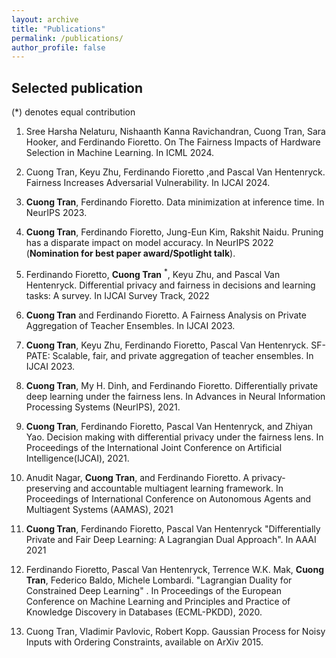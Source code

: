 ```yaml
---
layout: archive
title: "Publications"
permalink: /publications/
author_profile: false
---
```

## Selected publication
(*) denotes equal contribution
1. Sree Harsha Nelaturu, Nishaanth Kanna Ravichandran, Cuong Tran, Sara Hooker, and Ferdinando Fioretto. On The Fairness Impacts of Hardware Selection in Machine Learning. In ICML 2024.

2. Cuong Tran, Keyu Zhu, Ferdinando Fioretto ,and Pascal Van Hentenryck. Fairness Increases Adversarial Vulnerability. In IJCAI 2024.
   
3. **Cuong Tran**, Ferdinando Fioretto. Data minimization at inference time. In NeurIPS 2023. 

4. **Cuong Tran**, Ferdinando Fioretto, Jung-Eun Kim, Rakshit Naidu. Pruning has a disparate impact on model accuracy. In NeurIPS 2022 (**Nomination for best paper award/Spotlight talk**).

5. Ferdinando Fioretto, **Cuong Tran**  <sup>*</sup>, Keyu Zhu, and Pascal Van Hentenryck. Differential privacy and
fairness in decisions and learning tasks: A survey. In IJCAI Survey Track, 2022

6. **Cuong Tran** and Ferdinando Fioretto. A Fairness Analysis on Private Aggregation of Teacher Ensembles. In IJCAI 2023.

7. **Cuong Tran**, Keyu Zhu, Ferdinando Fioretto, Pascal Van Hentenryck. SF-PATE: Scalable, fair, and private
aggregation of teacher ensembles. In IJCAI 2023.

8. **Cuong Tran**, My H. Dinh, and Ferdinando Fioretto. Differentially private deep learning under the
fairness lens. In Advances in Neural Information Processing Systems (NeurIPS), 2021.

9. **Cuong Tran**, Ferdinando Fioretto, Pascal Van Hentenryck, and Zhiyan Yao. Decision making with
differential privacy under the fairness lens. In Proceedings of the International Joint Conference on
Artificial Intelligence(IJCAI), 2021.

10. Anudit Nagar, **Cuong Tran**, and Ferdinando Fioretto. A privacy-preserving and accountable multiagent
learning framework. In Proceedings of International Conference on Autonomous Agents and Multiagent
Systems (AAMAS), 2021

11. **Cuong Tran**, Ferdinando Fioretto, Pascal Van Hentenryck "Differentially Private and Fair Deep Learning: A Lagrangian Dual Approach". In AAAI 2021
 
9. Ferdinando Fioretto, Pascal Van Hentenryck, Terrence W.K. Mak, **Cuong Tran**, Federico Baldo, Michele Lombardi. "Lagrangian Duality for Constrained Deep Learning" . In Proceedings of the European Conference on Machine Learning and Principles and Practice of Knowledge Discovery in Databases (ECML-PKDD), 2020.


9. Cuong Tran, Vladimir Pavlovic, Robert Kopp. Gaussian Process for Noisy Inputs with Ordering Constraints, available on ArXiv 2015.
